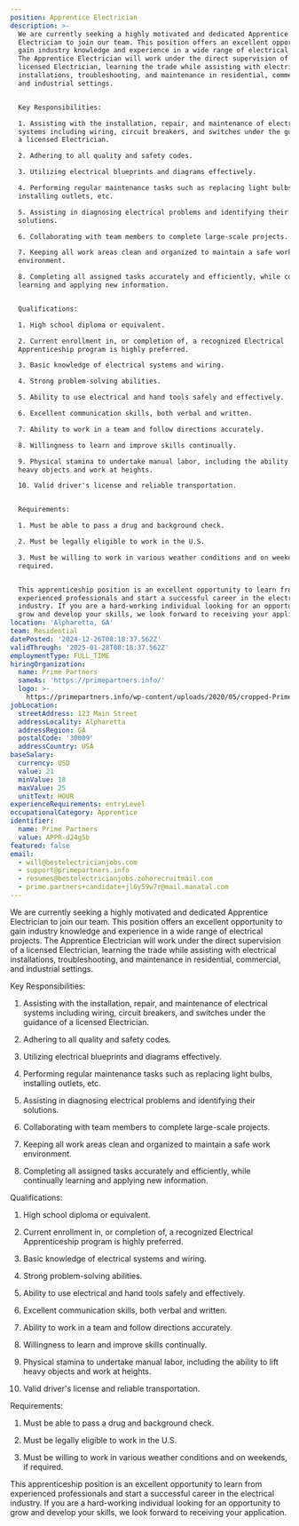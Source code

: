 ```yaml
---
position: Apprentice Electrician
description: >-
  We are currently seeking a highly motivated and dedicated Apprentice
  Electrician to join our team. This position offers an excellent opportunity to
  gain industry knowledge and experience in a wide range of electrical projects.
  The Apprentice Electrician will work under the direct supervision of a
  licensed Electrician, learning the trade while assisting with electrical
  installations, troubleshooting, and maintenance in residential, commercial,
  and industrial settings.


  Key Responsibilities:

  1. Assisting with the installation, repair, and maintenance of electrical
  systems including wiring, circuit breakers, and switches under the guidance of
  a licensed Electrician.

  2. Adhering to all quality and safety codes.

  3. Utilizing electrical blueprints and diagrams effectively.

  4. Performing regular maintenance tasks such as replacing light bulbs,
  installing outlets, etc.

  5. Assisting in diagnosing electrical problems and identifying their
  solutions.

  6. Collaborating with team members to complete large-scale projects.

  7. Keeping all work areas clean and organized to maintain a safe work
  environment.

  8. Completing all assigned tasks accurately and efficiently, while continually
  learning and applying new information.


  Qualifications:

  1. High school diploma or equivalent.

  2. Current enrollment in, or completion of, a recognized Electrical
  Apprenticeship program is highly preferred.

  3. Basic knowledge of electrical systems and wiring.

  4. Strong problem-solving abilities.

  5. Ability to use electrical and hand tools safely and effectively.

  6. Excellent communication skills, both verbal and written.

  7. Ability to work in a team and follow directions accurately.

  8. Willingness to learn and improve skills continually.

  9. Physical stamina to undertake manual labor, including the ability to lift
  heavy objects and work at heights.

  10. Valid driver's license and reliable transportation.


  Requirements:

  1. Must be able to pass a drug and background check.

  2. Must be legally eligible to work in the U.S.

  3. Must be willing to work in various weather conditions and on weekends, if
  required.


  This apprenticeship position is an excellent opportunity to learn from
  experienced professionals and start a successful career in the electrical
  industry. If you are a hard-working individual looking for an opportunity to
  grow and develop your skills, we look forward to receiving your application.
location: 'Alpharetta, GA'
team: Residential
datePosted: '2024-12-26T08:18:37.562Z'
validThrough: '2025-01-28T08:18:37.562Z'
employmentType: FULL_TIME
hiringOrganization:
  name: Prime Partners
  sameAs: 'https://primepartners.info/'
  logo: >-
    https://primepartners.info/wp-content/uploads/2020/05/cropped-Prime-Partners-Logo-NO-BG-1-1.png
jobLocation:
  streetAddress: 123 Main Street
  addressLocality: Alpharetta
  addressRegion: GA
  postalCode: '30009'
  addressCountry: USA
baseSalary:
  currency: USD
  value: 21
  minValue: 18
  maxValue: 25
  unitText: HOUR
experienceRequirements: entryLevel
occupationalCategory: Apprentice
identifier:
  name: Prime Partners
  value: APPR-d24g5b
featured: false
email:
  - will@bestelectricianjobs.com
  - support@primepartners.info
  - resumes@bestelectricianjobs.zohorecruitmail.com
  - prime.partners+candidate+jl6y59w7r@mail.manatal.com
---
```


We are currently seeking a highly motivated and dedicated Apprentice
  Electrician to join our team. This position offers an excellent opportunity to
  gain industry knowledge and experience in a wide range of electrical projects.
  The Apprentice Electrician will work under the direct supervision of a
  licensed Electrician, learning the trade while assisting with electrical
  installations, troubleshooting, and maintenance in residential, commercial,
  and industrial settings.


  Key Responsibilities:

  1. Assisting with the installation, repair, and maintenance of electrical
  systems including wiring, circuit breakers, and switches under the guidance of
  a licensed Electrician.

  2. Adhering to all quality and safety codes.

  3. Utilizing electrical blueprints and diagrams effectively.

  4. Performing regular maintenance tasks such as replacing light bulbs,
  installing outlets, etc.

  5. Assisting in diagnosing electrical problems and identifying their
  solutions.

  6. Collaborating with team members to complete large-scale projects.

  7. Keeping all work areas clean and organized to maintain a safe work
  environment.

  8. Completing all assigned tasks accurately and efficiently, while continually
  learning and applying new information.


  Qualifications:

  1. High school diploma or equivalent.

  2. Current enrollment in, or completion of, a recognized Electrical
  Apprenticeship program is highly preferred.

  3. Basic knowledge of electrical systems and wiring.

  4. Strong problem-solving abilities.

  5. Ability to use electrical and hand tools safely and effectively.

  6. Excellent communication skills, both verbal and written.

  7. Ability to work in a team and follow directions accurately.

  8. Willingness to learn and improve skills continually.

  9. Physical stamina to undertake manual labor, including the ability to lift
  heavy objects and work at heights.

  10. Valid driver's license and reliable transportation.


  Requirements:

  1. Must be able to pass a drug and background check.

  2. Must be legally eligible to work in the U.S.

  3. Must be willing to work in various weather conditions and on weekends, if
  required.


  This apprenticeship position is an excellent opportunity to learn from
  experienced professionals and start a successful career in the electrical
  industry. If you are a hard-working individual looking for an opportunity to
  grow and develop your skills, we look forward to receiving your application.
